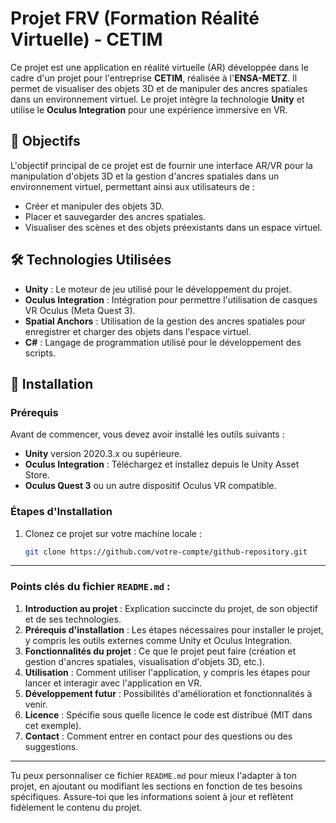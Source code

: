 # Projet FRV (Formation Réalité Virtuelle) - CETIM

Ce projet est une application en réalité virtuelle (AR) développée dans le cadre d'un projet pour l'entreprise **CETIM**, réalisée à l'**ENSA-METZ**. Il permet de visualiser des objets 3D et de manipuler des ancres spatiales dans un environnement virtuel. Le projet intègre la technologie **Unity** et utilise le **Oculus Integration** pour une expérience immersive en VR.

## 📝 Objectifs

L'objectif principal de ce projet est de fournir une interface AR/VR pour la manipulation d'objets 3D et la gestion d'ancres spatiales dans un environnement virtuel, permettant ainsi aux utilisateurs de :
- Créer et manipuler des objets 3D.
- Placer et sauvegarder des ancres spatiales.
- Visualiser des scènes et des objets préexistants dans un espace virtuel.

## 🛠️ Technologies Utilisées

- **Unity** : Le moteur de jeu utilisé pour le développement du projet.
- **Oculus Integration** : Intégration pour permettre l'utilisation de casques VR Oculus (Meta Quest 3).
- **Spatial Anchors** : Utilisation de la gestion des ancres spatiales pour enregistrer et charger des objets dans l'espace virtuel.
- **C#** : Langage de programmation utilisé pour le développement des scripts.

## 🚀 Installation

### Prérequis

Avant de commencer, vous devez avoir installé les outils suivants :

- **Unity** version 2020.3.x ou supérieure.
- **Oculus Integration** : Téléchargez et installez depuis le Unity Asset Store.
- **Oculus Quest 3** ou un autre dispositif Oculus VR compatible.

### Étapes d'Installation

1. Clonez ce projet sur votre machine locale :
   ```bash
   git clone https://github.com/votre-compte/github-repository.git

---

### Points clés du fichier `README.md` :

1. **Introduction au projet** : Explication succincte du projet, de son objectif et de ses technologies.
2. **Prérequis d'installation** : Les étapes nécessaires pour installer le projet, y compris les outils externes comme Unity et Oculus Integration.
3. **Fonctionnalités du projet** : Ce que le projet peut faire (création et gestion d'ancres spatiales, visualisation d'objets 3D, etc.).
4. **Utilisation** : Comment utiliser l'application, y compris les étapes pour lancer et interagir avec l'application en VR.
5. **Développement futur** : Possibilités d'amélioration et fonctionnalités à venir.
6. **Licence** : Spécifie sous quelle licence le code est distribué (MIT dans cet exemple).
7. **Contact** : Comment entrer en contact pour des questions ou des suggestions.

---

Tu peux personnaliser ce fichier `README.md` pour mieux l'adapter à ton projet, en ajoutant ou modifiant les sections en fonction de tes besoins spécifiques. Assure-toi que les informations soient à jour et reflètent fidèlement le contenu du projet.
